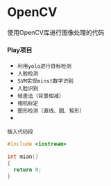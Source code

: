 # OpenCV
使用OpenCV库进行图像处理的代码

#### Play项目
* `利用yolo进行目标检测`
* `人脸检测`
* `SVM实现minst数字识别`
* `人脸识别`
* `帧差法（背景相减）`
* `相机标定`
* `图形检测（直线、圆、矩形）`
* 

`插入代码段`
```cpp
#include <iostream>

int mian()
{
  return 0;
}
```
